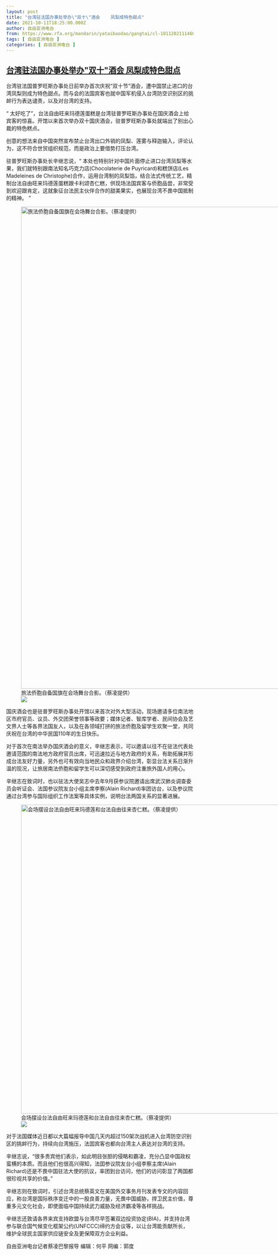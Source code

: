 ```yaml
---
layout: post
title: "台湾驻法国办事处举办\"双十\"酒会    凤梨成特色甜点"
date: 2021-10-11T18:25:00.000Z
author: 自由亚洲电台
from: https://www.rfa.org/mandarin/yataibaodao/gangtai/cl-10112021114609.html
tags: [ 自由亚洲电台 ]
categories: [ 自由亚洲电台 ]
---
```

<!--1633976700000-->
[台湾驻法国办事处举办"双十"酒会    凤梨成特色甜点](https://www.rfa.org/mandarin/yataibaodao/gangtai/cl-10112021114609.html)
------

<div>
<p>台湾驻法国普罗旺斯办事处日前举办首次庆祝“双十节”酒会，遭中国禁止进口的台湾凤梨则成为特色甜点。而与会的法国宾客也就中国军机侵入台湾防空识别区的挑衅行为表达谴责，以及对台湾的支持。</p><p>“ 太好吃了”，台法自由旺来玛德莲蛋糕是台湾驻普罗旺斯办事处在国庆酒会上给宾客的惊喜。开馆以来首次举办双十国庆酒会，驻普罗旺斯办事处就端出了别出心裁的特色糕点。</p><p>创意的想法来自中国突然宣布禁止台湾出口外销的凤梨、莲雾与释迦输入，评论认为，这不符合世贸组织规范，而是政治上要借势打压台湾。</p><p>驻普罗旺斯办事处长辛继志说，“ 本处也特别针对中国片面停止进口台湾凤梨等水果，我们就特别跟南法知名巧克力店(Chocolaterie de Puyricard)和糕饼店(Les Madeleines de Christophe)合作，运用台湾制的凤梨馅，结合法式传统工艺，精制台法自由旺来玛德莲蛋糕跟卡利颂杏仁糕，供现场法国宾客与侨胞品尝，非常受到欢迎跟肯定，这就象征台法民主伙伴合作的甜美果实，也展现台湾不畏中国抵制的精神。 ”</p><p><figure class="image-richtext image-inline captioned" style="width:2309px;"><img alt="旅法侨胞自备国旗在会场舞台合影。（蔡凌提供）" height="1298" src="https://www.rfa.org/mandarin/yataibaodao/gangtai/cl-10112021114609.html/4-65c56cd550d180de81ea5099570b65d7572867035834821e53f054085f71.jpg/@@images/3cbcadbc-06eb-42e8-8792-08d5cbe8431e.jpeg" title="2" width="2309"/><figcaption class="image-caption">旅法侨胞自备国旗在会场舞台合影。（蔡凌提供）</figcaption><small></small><div id="zoomattribute"><a data-caption="旅法侨胞自备国旗在会场舞台合影。（蔡凌提供）" data-fancybox="" href="https://www.rfa.org/mandarin/yataibaodao/gangtai/cl-10112021114609.html/4-65c56cd550d180de81ea5099570b65d7572867035834821e53f054085f71.jpg" id="single_image" title="旅法侨胞自备国旗在会场舞台合影。（蔡凌提供）"><img src="/++plone++rfa-resources/img/icon-zoom.png"/></a></div></figure></p><p>国庆酒会也是驻普罗旺斯办事处开馆以来首次对外大型活动，现场邀请多位南法地区市府官员、议员、外交团荣誉领事等政要；媒体记者、智库学者、民间协会及艺文界人士等各界法国友人，以及在各领域打拼的旅法侨胞及留学生欢聚一堂，共同庆祝在台湾的中华民国110年的生日快乐。</p><p>对于首次在南法举办国庆酒会的意义，辛继志表示，可以邀请以往不在驻法代表处邀请范围的南法地方政府官员出席，可迅速拉近与地方政府的关系，有助拓展并形成台法友好力量，另外也可有效向当地民众和政界介绍台湾，彰显台法关系日渐升温的现况，让旅居南法侨胞和留学生可以深切感受到政府注重旅外国人的用心。</p><p>辛继志在致词时，也以驻法大使吴志中去年9月获参议院邀请出席武汉肺炎调查委员会听证会、法国参议院友台小组主席李察(Alain Richard)率团访台，以及参议院通过台湾参与国际组织工作法案等具体实例，说明台法两国关系的显著进展。</p><p><figure class="image-richtext image-inline captioned" style="width:1478px;"><img alt="会场摆设台法自由旺来玛德莲和台法自由往来杏仁糕。（蔡凌提供）" height="832" src="https://www.rfa.org/mandarin/yataibaodao/gangtai/cl-10112021114609.html/7-6703583464fa8a2d4e4b53f0706381ea753165fa4f86746a5fb784ee300153615229980c674f4ec17cd53002-2.jpg/@@images/e0411b82-8d0a-46d8-aa5d-e0129a058b7a.jpeg" title="4" width="1478"/><figcaption class="image-caption">会场摆设台法自由旺来玛德莲和台法自由往来杏仁糕。（蔡凌提供）</figcaption><small></small><div id="zoomattribute"><a data-caption="会场摆设台法自由旺来玛德莲和台法自由往来杏仁糕。（蔡凌提供）" data-fancybox="" href="https://www.rfa.org/mandarin/yataibaodao/gangtai/cl-10112021114609.html/7-6703583464fa8a2d4e4b53f0706381ea753165fa4f86746a5fb784ee300153615229980c674f4ec17cd53002-2.jpg" id="single_image" title="会场摆设台法自由旺来玛德莲和台法自由往来杏仁糕。（蔡凌提供）"><img src="/++plone++rfa-resources/img/icon-zoom.png"/></a></div></figure></p><p>对于法国媒体近日都以大篇幅报导中国几天内超过150架次战机进入台湾防空识别区的挑衅行为，持续向台湾施压，法囯宾客也都向台湾主人表达对台湾的支持。</p><p>辛继志说，“很多贵宾他们表示，如此明目张胆的侵略和霸凌，充分凸显中国政权蛮横的本质。而且他们也很高兴得知，法囯参议院友台小组李察主席(Alain Richard)还是不畏中国驻法大使的抗议，率团到台访问，他们的访问彰显了两国都很珍视共享的价值。”</p><p>辛继志则在致词时，引述台湾总统蔡英文在美国外交事务月刊发表专文的内容回应，称台湾是国际秩序变迁中的一股良善力量，无畏中国威胁，捍卫民主价值，尊重多元文化社会，即使面临中国持续武力威胁及经济霸凌等各样挑战。</p><p>辛继志还敦请各界来宾支持欧盟与台湾尽早签署双边投资协定(BIA)，并支持台湾参与联合国气候变化框架公约(UNFCCC)缔约方会议等，以让台湾能贡献所长，维护全球民主国家供应链安全及更保障双方企业利益。</p><p>自由亚洲电台记者蔡凌巴黎报导 编辑：何平 网编：郭度</p>
</div>
